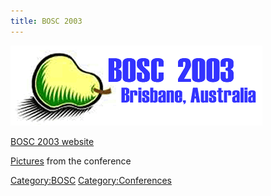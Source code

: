 ```yaml
---
title: BOSC 2003
---
```


![](Bosc-2003-logo.gif "Bosc-2003-logo.gif")

[BOSC 2003 website](http://open-bio.org/bosc2003)

[Pictures](http://gallery.open-bio.org/gallery2/v/bosc2003) from the
conference

<Category:BOSC> <Category:Conferences>

